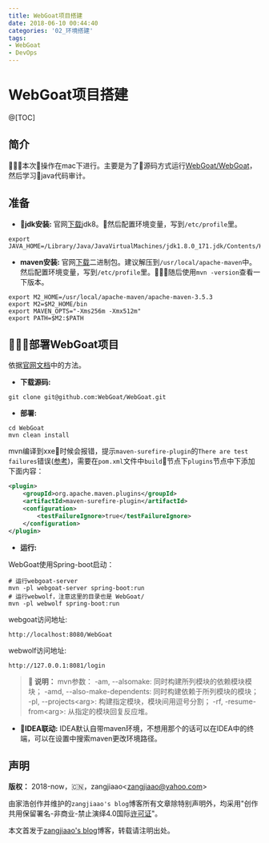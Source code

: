 ```yaml
---
title: WebGoat项目搭建
date: 2018-06-10 00:44:40
categories: '02_环境搭建'
tags:
- WebGoat
- DevOps
---
```


# WebGoat项目搭建

@[TOC]

## 简介

本次操作在mac下进行。主要是为了源码方式运行[WebGoat/WebGoat](https://github.com/WebGoat/WebGoat)，然后学习java代码审计。

## 准备

- **jdk安装:** 官网[下载](http://www.oracle.com/technetwork/java/javase/downloads/jdk8-downloads-2133151.html)jdk8。然后配置环境变量，写到`/etc/profile`里。

``` shell
export JAVA_HOME=/Library/Java/JavaVirtualMachines/jdk1.8.0_171.jdk/Contents/Home
```

- **maven安装:** 官网[下载](http://maven.apache.org/download.cgi)二进制包。建议解压到`/usr/local/apache-maven`中。然后配置环境变量，写到`/etc/profile`里。随后使用`mvn -version`查看一下版本。

``` shell
export M2_HOME=/usr/local/apache-maven/apache-maven-3.5.3
export M2=$M2_HOME/bin
export MAVEN_OPTS="-Xms256m -Xmx512m"
export PATH=$M2:$PATH
```

## 部署WebGoat项目

依据[官网文档](https://github.com/WebGoat/WebGoat)中的方法。

- **下载源码:**

```
git clone git@github.com:WebGoat/WebGoat.git
```

- **部署:**

```
cd WebGoat
mvn clean install
```

mvn编译到xxe时候会报错，提示`maven-surefire-plugin`的`There are test failures`错误([参考](https://blog.csdn.net/u011134399/article/details/79103093))，需要在`pom.xml`文件中`build`节点下`plugins`节点中下添加下面内容：

``` xml
<plugin>
    <groupId>org.apache.maven.plugins</groupId>
    <artifactId>maven-surefire-plugin</artifactId>
    <configuration>
        <testFailureIgnore>true</testFailureIgnore>
    </configuration>
</plugin>
```

- **运行:**

WebGoat使用Spring-boot启动：

```
# 运行webgoat-server
mvn -pl webgoat-server spring-boot:run
# 运行webwolf，注意这里的目录也是 WebGoat/
mvn -pl webwolf spring-boot:run
```

webgoat访问地址:

```
http://localhost:8080/WebGoat
```

webwolf访问地址:

```
http://127.0.0.1:8081/login
```

> **:book: 说明：** mvn参数：
>-am, --alsomake: 同时构建所列模块的依赖模块模块；
>-amd, --also-make-dependents: 同时构建依赖于所列模块的模块；
>-pl, --projects\<arg>: 构建指定模块，模块间用逗号分割；
>-rf, -resume-from\<arg>: 从指定的模块回复反应堆。

- **IDEA联动:** IDEA默认自带maven环境，不想用那个的话可以在IDEA中的终端，可以在设置中搜索maven更改环境路径。

## 声明

**版权：** 2018-now，:cn:，zangjiaao\<zangjiaao@yahoo.com>

由家浩创作并维护的`zangjiaao's blog`博客所有文章除特别声明外，均采用"创作共用保留署名-非商业-禁止演绎4.0国际[许可证](https://creativecommons.org/licenses/by-nc-nd/4.0/deed.zh)"。

本文首发于[zangjiaao's blog](https://blog.zangjiaao.cn/)博客，转载请注明出处。
